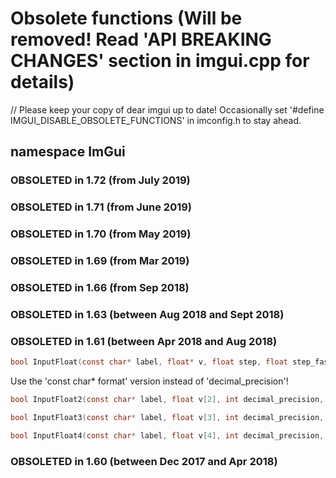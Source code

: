 # Obsolete functions (Will be removed! Read 'API BREAKING CHANGES' section in imgui.cpp for details)
// Please keep your copy of dear imgui up to date! Occasionally set '#define IMGUI_DISABLE_OBSOLETE_FUNCTIONS' in imconfig.h to stay ahead.
## namespace  **<namespace> ImGui**
### OBSOLETED in 1.72 (from July 2019)


### OBSOLETED in 1.71 (from June 2019)


### OBSOLETED in 1.70 (from May 2019)


### OBSOLETED in 1.69 (from Mar 2019)


### OBSOLETED in 1.66 (from Sep 2018)


### OBSOLETED in 1.63 (between Aug 2018 and Sept 2018)


### OBSOLETED in 1.61 (between Apr 2018 and Aug 2018)



``` c
bool InputFloat(const char* label, float* v, float step, float step_fast, int decimal_precision, ImGuiInputTextFlags flags = 0)
```
Use the 'const char* format' version instead of 'decimal_precision'!

``` c
bool InputFloat2(const char* label, float v[2], int decimal_precision, ImGuiInputTextFlags flags = 0)
```

``` c
bool InputFloat3(const char* label, float v[3], int decimal_precision, ImGuiInputTextFlags flags = 0)
```

``` c
bool InputFloat4(const char* label, float v[4], int decimal_precision, ImGuiInputTextFlags flags = 0)
```
### OBSOLETED in 1.60 (between Dec 2017 and Apr 2018)



